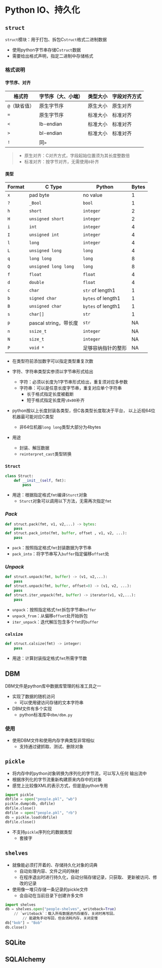 #	Python IO、持久化

##	`struct`

`struct`模块：用于打包、拆包C`struct`格式二进制数据

-	使用python字节串存储C`struct`数据
-	需要给出格式声明，指定二进制中存储格式

###	格式说明

####	字节序、对齐

|格式符|字节序（大、小端）|类型大小|字段对齐方式|
|-----|-----|-----|-----|
|`@`（缺省值）|原生字节序|原生大小|原生对齐|
|`=`|原生字节序|标准大小|标准对齐|
|`<`|lb-endian|标准大小|标准对齐|
|`>`|bl-endian|标准大小|标准对齐|
|`!`|同`>`|

> - 原生对齐：C对齐方式，字段起始位置须为其长度整数倍
> - 标准对齐：按字节对齐，无需使用`0`补齐

####	类型

|Format|C Type|Python|Bytes|
|------|------|------|-----|
|`x`|pad byte|no value|1|
|`?`|`_Bool`|`bool`|1|
|`h`|`short`|`integer`|2|
|`H`|`unsigned short`|`integer`|2|
|`i`|`int`|`integer`|4|
|`I`|`unsigned int`|`integer`|4|
|`l`|`long`|`integer`|4|
|`L`|`unsigned long`|`long`|4|
|`q`|`long long`|`long`|8|
|`Q`|`unsigned long long`|`long`|8|
|`f`|`float`|`float`|4|
|`d`|`double`|`float`|4|
|`c`|`char`|`str` of length1|1|
|`b`|`signed char`|`bytes` of length1|1|
|`B`|`unsigned char`|`bytes` of length1|1|
|`s`|`char[]`|`str`|1|
|`p`|pascal string，带长度|`str`|NA|
|`n`|`ssize_t`|`integer`|NA|
|`N`|`size_t`|`integer`|NA|
|`P`|`void *`|足够容纳指针的整形|NA|

-	在类型符前添加数字可以指定类型重复次数

-	字符、字符串类型实参须以字节串形式给出
	-	字符：必须以长度为1字节串形式给出，重复须对应多参数
	-	字符串：可以是任意长度字节串，重复对应单个字符串
		-	长于格式指定长度被截断
		-	短于格式指定长度用`\0x00`补齐

-	python按以上长度封装各类型，但C各类型长度取决于平台，
	以上近视64位机器最可能对应C类型
	-	非64位机器`long long`类型大部分为4bytes

-	用途
	-	封装、解压数据
	-	`reinterpret_cast`类型转换

###	`Struct`

```python
class Struct:
	def __init__(self, fmt):
		pass
```

-	用途：根据指定格式`fmt`编译`Sturct`对象
	-	`Sturct`对象可以调用以下方法，无需再次指定`fmt`

###	*Pack*

```python
def struct.pack(fmt, v1, v2,...) -> bytes:
	pass
def struct.pack_into(fmt, buffer, offset , v1, v2, ...):
	pass
```

-	`pack`：按照指定格式`fmt`封装数据为字节串
-	`pack_into`：将字节串写入`buffer`指定偏移`offset`处

###	*Unpack*

```python
def struct.unpack(fmt, buffer) -> (v1, v2,...):
	pass
def struct.unpack(fmt, buffer, offset=0) -> (v1, v2, ...):
	pass
def struct.iter_unpack(fmt, buffer) -> iterator(v1, v2,...):
	pass
```

-	`unpack`：按照指定格式`fmt`拆包字节串`buffer`
-	`unpack_from`：从偏移`offset`处开始拆包
-	`iter_unpack`：迭代解压包含多个`fmt`的`buffer`

###	`calsize`

```python
def struct.calsize(fmt) -> integer:
	pass
```

-	用途：计算封装指定格式`fmt`所需字节数


##	DBM

DBM文件是python库中数据库管理的标准工具之一

-	实现了数据的随机访问
	-	可以使用键访问存储的文本字符串
-	DBM文件有多个实现
	-	python标准库中`dbm/dbm.py`

###	使用

-	使用DBM文件和使用内存字典类型非常相似
	-	支持通过键抓取、测试、删除对象

##	`pickle`

-	将内存中的python对象转换为序列化的字节流，可以写入任何
	输出流中
-	根据序列化的字节流重新构建原来内存中的对象
-	感觉上比较像XML的表示方式，但是是python专用

```python
import pickle
dbfile = open("people.pkl", "wb")
pickle.dump(db, dbfile)
dbfile.close()
dbfile = open("people.pkl", "rb")
db = pickle.load(dbfile)
dbfile.close()
```

-	不支持`pickle`序列化的数据类型
	-	套接字

##	`shelves`

-	就像能必须打开着的、存储持久化对象的词典
	-	自动处理内容、文件之间的映射
	-	在程序退出时进行持久化，自动分隔存储记录，只获取、
		更新被访问、修改的记录
-	使用像一堆只存储一条记录的pickle文件
	-	会自动在当前目录下创建许多文件

```python
import shelves
db = shelves.open("people-shelves", writeback=True)
	// `writeback`：载入所有数据进内存缓存，关闭时再写回，
		// 能避免手动写回，但会消耗内存，关闭变慢
db["bob"] = "Bob"
db.close()
```

##	SQLite

##	SQLAlchemy


